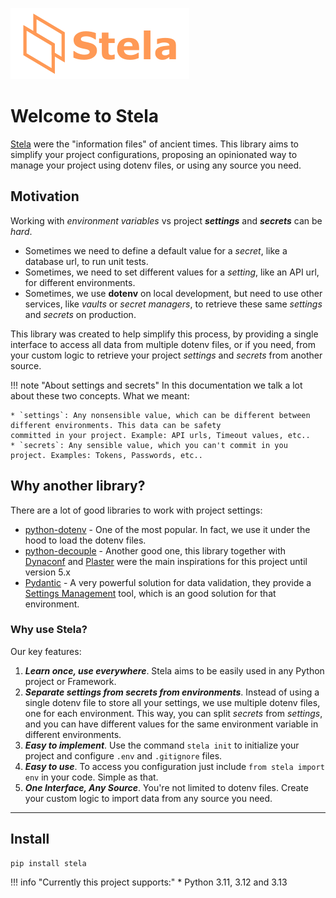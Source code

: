 ![](images/stela.png)

# Welcome to Stela

[Stela](https://en.wikipedia.org/wiki/Stele) were the "information
files" of ancient times. This library aims to simplify your project
configurations, proposing an opinionated way to manage your project
using dotenv files, or using any source you need.

## Motivation

Working with _environment variables_ vs project _**settings**_ and _**secrets**_ can be _hard_.

* Sometimes we need to define a default value for a _secret_, like a database url, to run unit tests.
* Sometimes, we need to set different values for a _setting_, like an API url, for different environments.
* Sometimes, we use **dotenv** on local development, but need to use other services, like _vaults_ or _secret managers_,
to retrieve these same _settings_ and _secrets_ on production.

This library was created to help simplify this process, by providing a single interface to access all data from
multiple dotenv files, or if you need, from your custom logic to retrieve your project _settings_ and _secrets_ from
another source.

!!! note "About settings and secrets"
    In this documentation we talk a lot about these two concepts. What we meant:

    * `settings`: Any nonsensible value, which can be different between different environments. This data can be safety
    committed in your project. Example: API urls, Timeout values, etc..
    * `secrets`: Any sensible value, which you can't commit in you project. Examples: Tokens, Passwords, etc..

## Why another library?

There are a lot of good libraries to work with project settings:

* [python-dotenv](https://github.com/theskumar/python-dotenv) - One of the most popular. In fact, we use it under the
  hood to load the dotenv files.
* [python-decouple](https://github.com/HBNetwork/python-decouple) - Another good one, this library together with
  [Dynaconf](https://github.com/dynaconf/dynaconf) and [Plaster](https://github.com/Pylons/plaster) were the main
  inspirations for this project until version 5.x
* [Pydantic](https://github.com/pydantic/pydantic) - A very powerful solution for data validation, they provide a
  [Settings Management](https://docs.pydantic.dev/usage/settings/) tool, which is an good solution for that environment.

### Why use Stela?

Our key features:

1. _**Learn once, use everywhere**_. Stela aims to be easily used in any Python project or Framework.
2. _**Separate settings from secrets from environments**_. Instead of using a single dotenv file to store all your settings,
   we use multiple dotenv files, one for each environment. This way, you can split _secrets_ from _settings_, and you can
   have different values for the same environment variable in different environments.
3. _**Easy to implement**_. Use the command `stela init` to initialize your project and configure `.env` and `.gitignore`
   files.
4. _**Easy to use**_. To access you configuration just include `from stela import env` in your code. Simple as that.
5. _**One Interface, Any Source**_. You're not limited to dotenv files. Create your custom logic to import data from any
source you need.

---

## Install

```shell
pip install stela
```

!!! info "Currently this project supports:"
    * Python 3.11, 3.12 and 3.13
